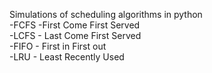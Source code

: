 Simulations of scheduling algorithms in python  
-FCFS -First Come First Served  
-LCFS - Last Come First Served  
-FIFO - First in First out  
-LRU - Least Recently Used
